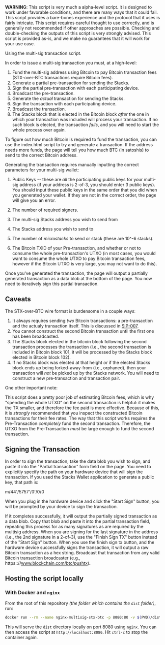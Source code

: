**WARNING**: This script is very much a alpha-level script. It is designed to work
under favorable conditions, and there are many ways that it could fail. This
script provides a bare-bones experience and the protocol that it uses is
fairly intricate. This script requires careful thought to use correctly, and is
generally not recommended if other approaches are possible. Checking and
double-checking the outputs of this script is very strongly advised. This script
is provided as-is, and we make no guarantees that it will work for your use case.

Using the multi-sig transaction script.

In order to issue a multi-sig transaction you must, at a high-level:

1. Fund the multi-sig address using Bitcoin to pay Bitcoin transaction
   fees (STX-over-BTC transactions require Bitcoin fees).
2. Generate a partial pre-transaction for sending the Stacks.
3. Sign the partial pre-transaction with each participating device.
4. Broadcast the pre-transaction.
5. Generate the _actual_ transaction for sending the Stacks.
6. Sign the transaction with each participating device.
7. Broadcast the transaction.
8. The Stacks block that is elected in the Bitcoin block _after_
   the one in which your transaction was included will process
   your transaction. If no such block is elected, the transaction
   _fails_, and you will need to start the whole process over again.

To figure out how much Bitcoin is required to fund the transaction,
you can use the index.html script to try and generate a
transaction. If the address needs more funds, the page will tell you how
much BTC (in satoshis) to send to the correct Bitcoin address.

Generating the transaction requires manually inputting the correct
parameters for your multi-sig wallet:

1. Public Keys -- these are _all_ the participating public keys
   for your multi-sig address (if your address is 2-of-3, you should
   enter 3 public keys). You should input these public keys in the same
   order that you did when you generated your wallet. If they are not
   in the correct order, the page will give you an error.

2. The number of required signers.

3. The multi-sig Stacks address you wish to send from

4. The Stacks address you wish to send to

5. The number of _microstacks_ to send or stack (these are 10^-6 stacks).

6. The Bitcoin TXID of your Pre-transaction, and whether or not
   to consume the whole pre-transaction's UTXO (in most cases, you
   would want to consume the whole UTXO to pay Bitcoin transaction fees,
   however if the Bitcoin UTXO is very large, you may not want to do this).

Once you've generated the transaction, the page will output a
partially generated transaction as a data blob at the bottom of the
page. You now need to iteratively sign this partial transaction.

## Caveats

The STX-over-BTC wire format is burdensome in a couple ways:

1. It always requires sending _two_ Bitcoin transactions: a pre-transaction and
   the actualy transaction itself. This is discussed in [SIP-007](https://github.com/stacksgov/sips/blob/main/sips/sip-007/sip-007-stacking-consensus.md#stx-operations-on-bitcoin).
1. You cannot construct the second Bitcoin transaction until the first one has
   been broadcasted.
1. The Stacks block elected in the bitcoin block following the second
   transaction processes the transaction (i.e., the second transaction
   is included in Bitcoin block 101, it will be processed by the Stacks
   block elected in Bitcoin block 102).
1. If no Stacks block was elected at that height _or_ if the elected
   Stacks block ends up being forked-away-from (i.e., orphaned), then
   your transaction will _not_ be picked up by the Stacks network.
   You will need to construct a new pre-transaction and transaction pair.

One other important note:

This script does a pretty poor job of estimating Bitcoin fees, which
is why "spending the whole UTXO" on the second transaction is helpful:
it makes the TX smaller, and therefore the fee paid is more effective.
Because of this, it is _strongly_ recommended that you inspect the
constructed Bitcoin transactions for their fee rates. The way that this
script works requires the Pre-Transaction _completely_ fund the second
transaction. Therefore, the UTXO from the Pre-Transaction _must_ be
large enough to fund the second transaction.

## Signing the Transaction

In order to sign the transaction, take the data blob you wish
to sign, and paste it into the "Partial transaction" form field
on the page. You need to explicitly specify the path on your
hardware device that will sign the transaction. If you
used the Stacks Wallet application to generate a public key,
that path is:

m/44'/5757'/0'/0/0

When you plug in the hardware device and click the "Start Sign" button,
you will be prompted by your device to sign the transaction.

If it completes successfully, it will output the partially signed
transaction as a data blob. Copy that blob and paste it into
the partial transaction field, repeating this process for as many
signatures as are required by the multisig address. When you are
signing for the last signature in the address (i.e., the 2nd signature in
a 2-of-3), use the "Finish Sign TX" button instead of the "Start Sign" button.
When you use the finish sign tx button, and the hardware device successfully
signs the transaction, it will output a raw Bitcoin transaction as a hex string.
Broadcast that transaction from any valid Bitcoin transaction broadcaster
(e.g., https:://www.blockchain.com/btc/pushtx).

## Hosting the script locally

### With Docker and `nginx`

From the root of this repository _(the folder which contains the `dist` folder)_, run:

```bash
docker run --rm --name nginx-multisig-stx-btc -p 8080:80 -v $(PWD)/dist:/usr/share/nginx/html nginx
```

This will serve the `dist` directory locally on port 8080 using `nginx`.
You can then access the script at `http://localhost:8080`.
Hit `ctrl-c` to stop the container again.

